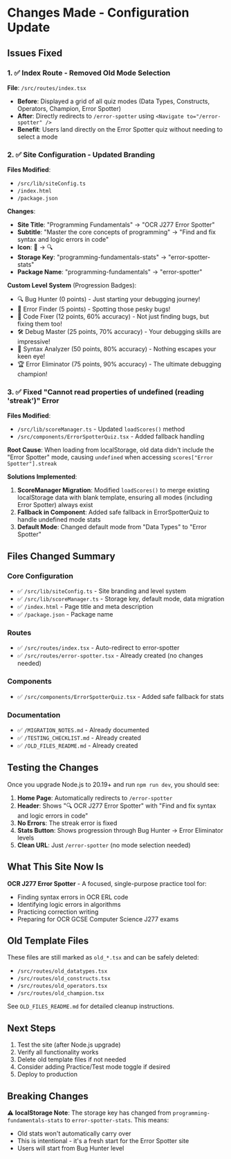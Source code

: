 # Changes Made - Configuration Update

## Issues Fixed

### 1. ✅ Index Route - Removed Old Mode Selection
**File**: `/src/routes/index.tsx`
- **Before**: Displayed a grid of all quiz modes (Data Types, Constructs, Operators, Champion, Error Spotter)
- **After**: Directly redirects to `/error-spotter` using `<Navigate to="/error-spotter" />`
- **Benefit**: Users land directly on the Error Spotter quiz without needing to select a mode

### 2. ✅ Site Configuration - Updated Branding
**Files Modified**:
- `/src/lib/siteConfig.ts`
- `/index.html`
- `/package.json`

**Changes**:
- **Site Title**: "Programming Fundamentals" → "OCR J277 Error Spotter"
- **Subtitle**: "Master the core concepts of programming" → "Find and fix syntax and logic errors in code"
- **Icon**: 🦆 → 🔍
- **Storage Key**: "programming-fundamentals-stats" → "error-spotter-stats"
- **Package Name**: "programming-fundamentals" → "error-spotter"

**Custom Level System** (Progression Badges):
- 🔍 Bug Hunter (0 points) - Just starting your debugging journey!
- 🐛 Error Finder (5 points) - Spotting those pesky bugs!
- 🔧 Code Fixer (12 points, 60% accuracy) - Not just finding bugs, but fixing them too!
- 🛠️ Debug Master (25 points, 70% accuracy) - Your debugging skills are impressive!
- 🔬 Syntax Analyzer (50 points, 80% accuracy) - Nothing escapes your keen eye!
- 🏆 Error Eliminator (75 points, 90% accuracy) - The ultimate debugging champion!

### 3. ✅ Fixed "Cannot read properties of undefined (reading 'streak')" Error
**Files Modified**:
- `/src/lib/scoreManager.ts` - Updated `loadScores()` method
- `/src/components/ErrorSpotterQuiz.tsx` - Added fallback handling

**Root Cause**: 
When loading from localStorage, old data didn't include the "Error Spotter" mode, causing `undefined` when accessing `scores["Error Spotter"].streak`

**Solutions Implemented**:
1. **ScoreManager Migration**: Modified `loadScores()` to merge existing localStorage data with blank template, ensuring all modes (including Error Spotter) always exist
2. **Fallback in Component**: Added safe fallback in ErrorSpotterQuiz to handle undefined mode stats
3. **Default Mode**: Changed default mode from "Data Types" to "Error Spotter"

## Files Changed Summary

### Core Configuration
- ✅ `/src/lib/siteConfig.ts` - Site branding and level system
- ✅ `/src/lib/scoreManager.ts` - Storage key, default mode, data migration
- ✅ `/index.html` - Page title and meta description
- ✅ `/package.json` - Package name

### Routes
- ✅ `/src/routes/index.tsx` - Auto-redirect to error-spotter
- ✅ `/src/routes/error-spotter.tsx` - Already created (no changes needed)

### Components
- ✅ `/src/components/ErrorSpotterQuiz.tsx` - Added safe fallback for stats

### Documentation
- ✅ `/MIGRATION_NOTES.md` - Already documented
- ✅ `/TESTING_CHECKLIST.md` - Already created
- ✅ `/OLD_FILES_README.md` - Already created

## Testing the Changes

Once you upgrade Node.js to 20.19+ and run `npm run dev`, you should see:

1. **Home Page**: Automatically redirects to `/error-spotter`
2. **Header**: Shows "🔍 OCR J277 Error Spotter" with "Find and fix syntax and logic errors in code"
3. **No Errors**: The streak error is fixed
4. **Stats Button**: Shows progression through Bug Hunter → Error Eliminator levels
5. **Clean URL**: Just `/error-spotter` (no mode selection needed)

## What This Site Now Is

**OCR J277 Error Spotter** - A focused, single-purpose practice tool for:
- Finding syntax errors in OCR ERL code
- Identifying logic errors in algorithms
- Practicing correction writing
- Preparing for OCR GCSE Computer Science J277 exams

## Old Template Files

These files are still marked as `old_*.tsx` and can be safely deleted:
- `/src/routes/old_datatypes.tsx`
- `/src/routes/old_constructs.tsx`
- `/src/routes/old_operators.tsx`
- `/src/routes/old_champion.tsx`

See `OLD_FILES_README.md` for detailed cleanup instructions.

## Next Steps

1. Test the site (after Node.js upgrade)
2. Verify all functionality works
3. Delete old template files if not needed
4. Consider adding Practice/Test mode toggle if desired
5. Deploy to production

## Breaking Changes

⚠️ **localStorage Note**: The storage key has changed from `programming-fundamentals-stats` to `error-spotter-stats`. This means:
- Old stats won't automatically carry over
- This is intentional - it's a fresh start for the Error Spotter site
- Users will start from Bug Hunter level
